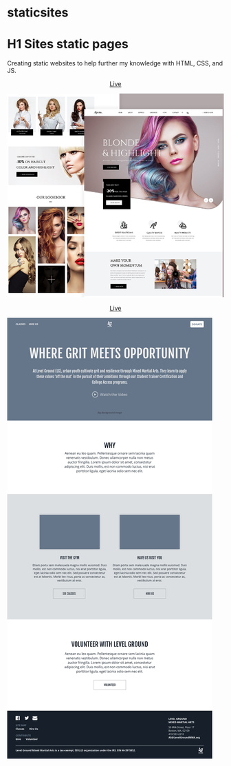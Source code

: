 # staticsites

# H1 Sites static pages

<p>Creating static websites to help further my knowledge with HTML, CSS, and JS.</p>
<p align="center"><a href="https://rdtgit.github.io/staticsites/HairSalon/">Live</a></p>

<img src="https://github.com/rdtgit/staticsites/blob/main/HairSalon/img/layout.png" alt="layout_photo"/>

<p align="center"><a href="https://rdtgit.github.io/staticsites/LevelGround/index.html">Live</a></p>

<img src="https://github.com/rdtgit/staticsites/blob/main/LevelGround/img/level-ground-wireframe.png" alt="wire-frame-layout"/>
